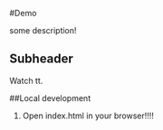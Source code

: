 #Demo

some description!

## Subheader

Watch tt.

##Local development

1. Open index.html in your browser!!!!